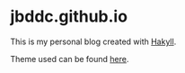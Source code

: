 # jbddc.github.io

This is my personal blog created with [Hakyll](https://jaspervdj.be/hakyll/).

Theme used can be found [here](https://github.com/HaskellMN/www.haskell.mn/tree/3e4284a4499fdec8b7ae49815c188cc82a8b860c).

